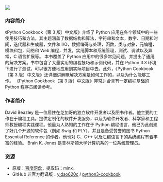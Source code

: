 ![](http://img3x7.ddimg.cn/25/19/23690527-1_u_2.jpg)

### 内容简介

《Python Cookbook（第 3 版）中文版》介绍了 Python 应用在各个领域中的一些使用技巧和方法，其主题涵盖了数据结构和算法，字符串和文本，数字、日期和时间，迭代器和生成器，文件和 I/O，数据编码与处理，函数，类与对象，元编程，模块和包，网络和 Web 编程，并发，实用脚本和系统管理，测试、调试以及异常，C 语言扩展等。
本书覆盖了 Python 应用中的很多常见问题，并提出了通用的解决方案。书中包含了大量实用的编程技巧和示例代码，并在 Python 3.3 环境下进行了测试，可以很方便地应用到实际项目中去。此外，《Python Cookbook（第 3 版）中文版》还详细讲解瞭解决方案是如何工作的，以及为什么能够工作。
《Python Cookbook（第 3 版）中文版》非常适合具有一定编程基础的 Python 程序员阅读参考。

### 作者简介

David Beazley 是一位居住在芝加哥的独立软件开发者以及图书作者。他主要的工作在于编程工具，提供定制化的软件开发服务，以及为软件开发者、科学家和工程师教授编程实践课程。他最为人熟知的工作在于 Python 编程语言，他已为此创建了好几个开源的软件包（例如 Swig 和 PLY），并且是备受赞誉的图书 Python Essential Reference 的作者。他也对 C、C++ 以及汇编语言下的系统编程有着丰富的经验。
Brain K. Jones 是普林斯顿大学计算机系的一位系统管理员。

### 资源

* 原版：[百度网盘](https://pan.baidu.com/s/19pWSPD0kh-6RrL7ySZv9wQ)，提取码：minx。
* GitHub 非官方翻译版：[yidao620c](https://github.com/yidao620c) / [python3-cookbook](https://github.com/yidao620c/python3-cookbook)
